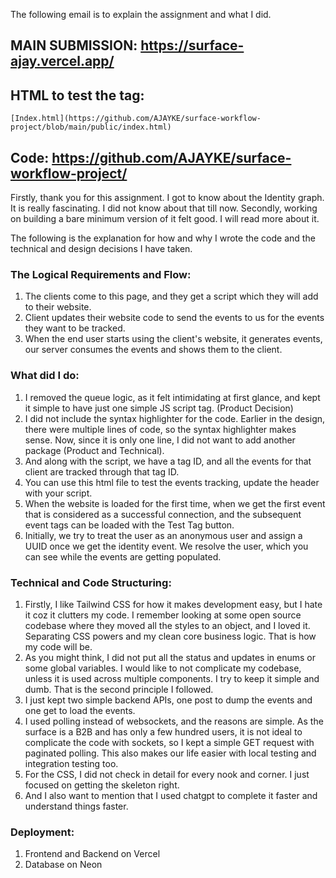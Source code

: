 The following email is to explain the assignment and what I did.

## MAIN SUBMISSION: https://surface-ajay.vercel.app/
## HTML to test the tag: 
    [Index.html](https://github.com/AJAYKE/surface-workflow-project/blob/main/public/index.html)
## Code: https://github.com/AJAYKE/surface-workflow-project/

Firstly, thank you for this assignment. I got to know about the Identity graph. It is really fascinating. I did not know about that till now. Secondly, working on building a bare minimum version of it felt good. I will read more about it.

The following is the explanation for how and why I wrote the code and the technical and design decisions I have taken.

### The Logical Requirements and Flow:
1. The clients come to this page, and they get a script which they will add to their website.
2. Client updates their website code to send the events to us for the events they want to be tracked.
3. When the end user starts using the client's website, it generates events, our server consumes the events and shows them to the client.

### What did I do:
1. I removed the queue logic, as it felt intimidating at first glance, and kept it simple to have just one simple JS script tag. (Product Decision)
2. I did not include the syntax highlighter for the code. Earlier in the design, there were multiple lines of code, so the syntax highlighter makes sense. Now, since it is only one line, I did not want to add another package (Product and Technical).
3. And along with the script, we have a tag ID, and all the events for that client are tracked through that tag ID.
4. You can use this html file to test the events tracking, update the header with your script.
5. When the website is loaded for the first time, when we get the first event that is considered as a successful connection, and the subsequent event tags can be loaded with the Test Tag button.
6. Initially, we try to treat the user as an anonymous user and assign a UUID once we get the identity event. We resolve the user, which you can see while the events are getting populated.

### Technical and Code Structuring:
1. Firstly, I like Tailwind CSS for how it makes development easy, but I hate it coz it clutters my code. I remember looking at some open source codebase where they moved all the styles to an object, and I loved it. Separating CSS powers and my clean core business logic. That is how my code will be.
2. As you might think, I did not put all the status and updates in enums or some global variables. I would like to not complicate my codebase, unless it is used across multiple components. I try to keep it simple and dumb. That is the second principle I followed.
3. I just kept two simple backend APIs, one post to dump the events and one get to load the events.
4. I used polling instead of websockets, and the reasons are simple. As the surface is a B2B and has only a few hundred users, it is not ideal to complicate the code with sockets, so I kept a simple GET request with paginated polling. This also makes our life easier with local testing and integration testing too.
5. For the CSS, I did not check in detail for every nook and corner. I just focused on getting the skeleton right.
6. And I also want to mention that I used chatgpt to complete it faster and understand things faster.

### Deployment:
1. Frontend and Backend on Vercel
2. Database on Neon
